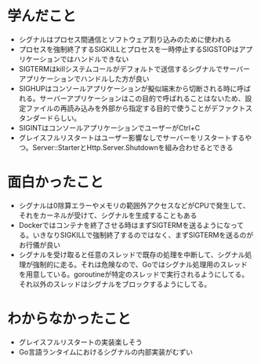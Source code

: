 # 学んだこと
- シグナルはプロセス間通信とソフトウェア割り込みのために使われる
- プロセスを強制終了するSIGKILLとプロセスを一時停止するSIGSTOPはアプリケーションではハンドルできない
- SIGTERMはkillシステムコールがデフォルトで送信するシグナルでサーバーアプリケーションでハンドルした方が良い
- SIGHUPはコンソールアプリケーションが擬似端末から切断される時に呼ばれる。サーバーアプリケーションはこの目的で呼ばれることはないため、設定ファイルの再読み込みを外部から指定する目的で使うことがデファクトスタンダードらしい。
- SIGINTはコンソールアプリケーションでユーザーがCtrl+C
- グレイスフルリスタートはユーザー影響なしでサーバーをリスタートするやつ。Server::StarterとHttp.Server.Shutdownを組み合わせるとできる

# 面白かったこと
- シグナルは0除算エラーやメモリの範囲外アクセスなどがCPUで発生して、それをカーネルが受けて、シグナルを生成することもある
- Dockerではコンテナを終了させる時はまずSIGTERMを送るようになってる。いきなりSIGKILLで強制終了するのではなく、まずSIGTERMを送るのがお行儀が良い
- シグナルを受け取ると任意のスレッドで既存の処理を中断して、シグナル処理が強制的に走る。それは危険なので、Goではシグナル処理用のスレッドを用意している。goroutineが特定のスレッドで実行されるようにしてる。それ以外のスレッドはシグナルをブロックするようにしてる。

# わからなかったこと
- グレイスフルリスタートの実装楽しそう
- Go言語ランタイムにおけるシグナルの内部実装がむずい
